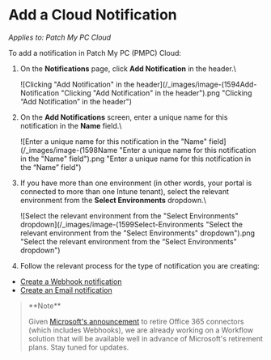 # Add a Cloud Notification

_Applies to: Patch My PC Cloud_

To add a notification in Patch My PC (PMPC) Cloud:

1.  On the **Notifications** page, click **Add Notification** in the header.\


    ![Clicking "Add Notification" in the header](/_images/image-(1594Add-Notification "Clicking \"Add Notification\" in the header").png "Clicking “Add Notification” in the header")


2.  On the **Add Notifications** screen, enter a unique name for this notification in the **Name** field.\


    ![Enter a unique name for this notification in the "Name" field](/_images/image-(1598Name "Enter a unique name for this notification in the \"Name\" field").png "Enter a unique name for this notification in the “Name” field")


3.  If you have more than one environment (in other words, your portal is connected to more than one Intune tenant), select the relevant environment from the **Select Environments** dropdown.\


    ![Select the relevant environment from the "Select Environments" dropdown](/_images/image-(1599Select-Environments "Select the relevant environment from the \"Select Environments\" dropdown").png "Select the relevant environment from the “Select Environments” dropdown")
4. Follow the relevant process for the type of notification you are creating:

* [Create a Webhook notification](create-a-webhook-notification-in-cloud.md)
* [Create an Email notification](create-a-cloud-email-notification.md)

<blockquote class="wp-block-quote">
<p>**Note**</p>
<p>Given <a href="https://devblogs.microsoft.com/microsoft365dev/retirement-of-office-365-connectors-within-microsoft-teams/">Microsoft's announcement</a> to retire Office 365 connectors (which includes Webhooks), we are already working on a Workflow solution that will be available well in advance of Microsoft's retirement plans. Stay tuned for updates.</p>
</blockquote>